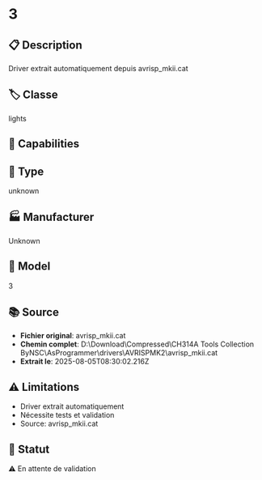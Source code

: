# 3

## 📋 Description
Driver extrait automatiquement depuis avrisp_mkii.cat

## 🏷️ Classe
lights

## 🔧 Capabilities


## 📡 Type
unknown

## 🏭 Manufacturer
Unknown

## 📱 Model
3

## 📚 Source
- **Fichier original**: avrisp_mkii.cat
- **Chemin complet**: D:\Download\Compressed\CH314A Tools Collection ByNSC\AsProgrammer\drivers\AVRISPMK2\avrisp_mkii.cat
- **Extrait le**: 2025-08-05T08:30:02.216Z

## ⚠️ Limitations
- Driver extrait automatiquement
- Nécessite tests et validation
- Source: avrisp_mkii.cat

## 🚀 Statut
⚠️ En attente de validation
